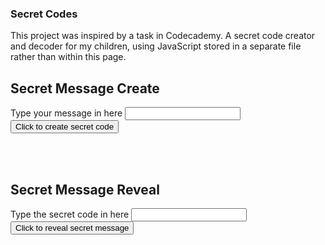 ### Secret Codes

This project was inspired by a task in Codecademy.
A secret code creator and decoder for my children, using JavaScript stored in a separate file rather than within this page.

## Secret Message Create

Type your message in here <input type="text" id="message" name="message"/>
<input type="button" onclick="createSecretMessage()" value="Click to create secret code" />
<div id="encoded"><BR/></div>

<BR/>

## Secret Message Reveal
Type the secret code in here <input type="text" id="reveal" name="reveal"/>
<input type="button" onclick="decodeSecretMessage()" value="Click to reveal secret message" />
<div id="decoded"><BR/></div>

<BR/>
<script type="text/javascript" src="./secretMessages.js"></script>

<script>
//const messageCode = require('./secretMessages.js');
//const reverseMessage = messageCode.reverse();

  function createSecretMessage() {
    encodeMessage = document.getElementById("message").value;
    //console.log(encodeMessage);
    response = encodeSecrets(encodeMessage);
    document.getElementById("encoded").innerHTML = response;
};

  function decodeSecretMessage() {
    decodedMessage = document.getElementById("reveal").value;
    //console.log(decodedMessage);
    result = decodeSecrets(decodedMessage);
    document.getElementById("decoded").innerHTML = result;
};

</script>